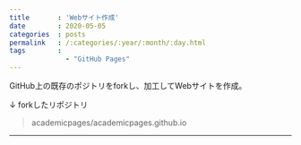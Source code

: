 ```yaml
---
title       : 'Webサイト作成'
date        : 2020-05-05
categories  : posts
permalink   : /:categories/:year/:month/:day.html
tags        :
              - "GitHub Pages"
---
```

GitHub上の既存のポジトリをforkし、加工してWebサイトを作成。  

↓ forkしたリポジトリ  

> academicpages/academicpages.github.io


------